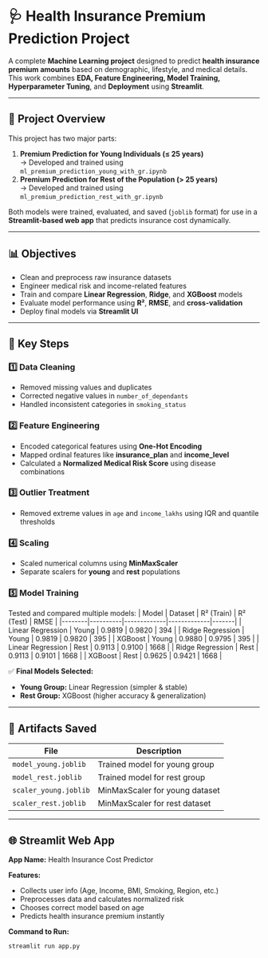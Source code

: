 # 🩺 Health Insurance Premium Prediction Project  

A complete **Machine Learning project** designed to predict **health insurance premium amounts** based on demographic, lifestyle, and medical details.  
This work combines **EDA, Feature Engineering, Model Training, Hyperparameter Tuning**, and **Deployment** using **Streamlit**.

---

## 🧩 Project Overview  

This project has two major parts:

1. **Premium Prediction for Young Individuals (≤ 25 years)**  
   → Developed and trained using `ml_premium_prediction_young_with_gr.ipynb`  
2. **Premium Prediction for Rest of the Population (> 25 years)**  
   → Developed and trained using `ml_premium_prediction_rest_with_gr.ipynb`

Both models were trained, evaluated, and saved (`joblib` format) for use in a **Streamlit-based web app** that predicts insurance cost dynamically.

---

## 📊 Objectives  

- Clean and preprocess raw insurance datasets  
- Engineer medical risk and income-related features  
- Train and compare **Linear Regression**, **Ridge**, and **XGBoost** models  
- Evaluate model performance using **R²**, **RMSE**, and **cross-validation**  
- Deploy final models via **Streamlit UI**

---

## 🧠 Key Steps  

### 1️⃣ Data Cleaning  
- Removed missing values and duplicates  
- Corrected negative values in `number_of_dependants`  
- Handled inconsistent categories in `smoking_status`  

### 2️⃣ Feature Engineering  
- Encoded categorical features using **One-Hot Encoding**  
- Mapped ordinal features like **insurance_plan** and **income_level**  
- Calculated a **Normalized Medical Risk Score** using disease combinations  

### 3️⃣ Outlier Treatment  
- Removed extreme values in `age` and `income_lakhs` using IQR and quantile thresholds  

### 4️⃣ Scaling  
- Scaled numerical columns using **MinMaxScaler**  
- Separate scalers for **young** and **rest** populations  

### 5️⃣ Model Training  
Tested and compared multiple models:
| Model | Dataset | R² (Train) | R² (Test) | RMSE |
|--------|----------|-------------|-------------|-------|
| Linear Regression | Young | 0.9819 | 0.9820 | 394 |
| Ridge Regression | Young | 0.9819 | 0.9820 | 395 |
| XGBoost | Young | 0.9880 | 0.9795 | 395 |
| Linear Regression | Rest | 0.9113 | 0.9100 | 1668 |
| Ridge Regression | Rest | 0.9113 | 0.9101 | 1668 |
| XGBoost | Rest | 0.9625 | 0.9421 | 1668 |

✅ **Final Models Selected:**  
- **Young Group:** Linear Regression (simpler & stable)  
- **Rest Group:** XGBoost (higher accuracy & generalization)

---

## 📁 Artifacts Saved  

| File | Description |
|------|--------------|
| `model_young.joblib` | Trained model for young group |
| `model_rest.joblib` | Trained model for rest group |
| `scaler_young.joblib` | MinMaxScaler for young dataset |
| `scaler_rest.joblib` | MinMaxScaler for rest dataset |

---

## 🌐 Streamlit Web App  

**App Name:** Health Insurance Cost Predictor  

**Features:**  
- Collects user info (Age, Income, BMI, Smoking, Region, etc.)  
- Preprocesses data and calculates normalized risk  
- Chooses correct model based on age  
- Predicts health insurance premium instantly  

**Command to Run:**
```bash
streamlit run app.py
